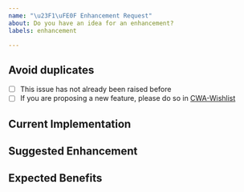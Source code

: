 ```yaml
---
name: "\u23F1\uFE0F Enhancement Request"
about: Do you have an idea for an enhancement?
labels: enhancement

---
```

<!--
Thanks for proposing an enhancement 🙌 ❤️

Before opening a new issue, please make sure that we do not have any duplicates already open. You can ensure this by searching the issue list for this repository. If there is a duplicate, please close your issue and add a comment to the existing issue instead.
-->
## Avoid duplicates

* [ ] This issue has not already been raised before
* [ ] If you are proposing a new feature, please do so in [CWA-Wishlist](https://github.com/covid-be-app/cwa-wishlist)

## Current Implementation
<!-- Describe or point to the current implementation that you would like to see improved -->

## Suggested Enhancement
<!-- Outline the idea of your enhancement, by e.g., describing the algorithm you propose. You can also create a Pull Request to outline your idea -->

## Expected Benefits
<!-- Summarize how your enhancement could aid the implementation (performance, readability, memory consumption, battery consumption, etc.). Please also back up with measurements or give detailed explanations for reduced runtimes, memory consumption, etc.  -->
